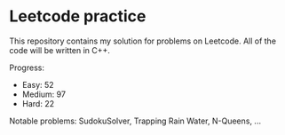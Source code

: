 # Leetcode practice

This repository contains my solution for problems on Leetcode. All of the code will be written in C++.

Progress:

- Easy: 52
- Medium: 97
- Hard: 22

Notable problems: SudokuSolver, Trapping Rain Water, N-Queens, ...
